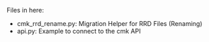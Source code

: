 Files in here:

 * cmk_rrd_rename.py: Migration Helper for RRD Files (Renaming)
 * api.py: Example to connect to the cmk API
